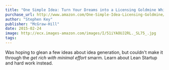 ```yaml
---
title: "One Simple Idea: Turn Your Dreams into a Licensing Goldmine While Letting Others Do the Work"
purchase_url: http://www.amazon.com/One-Simple-Idea-Licensing-Goldmine/dp/0071756159%3FSubscriptionId%3DAKIAIVZLK2PABGQI2KAQ%26tag%3Deverrail-20%26linkCode%3Dxm2%26camp%3D2025%26creative%3D165953%26creativeASIN%3D0071756159
author: "Stephen Key"
publisher: "McGraw-Hill"
date: 2015-02-24
image: http://ecx.images-amazon.com/images/I/51iYAOUJ2RL._SL75_.jpg
tags:
---
```


Was hoping to glean a few ideas about idea generation, but couldn't make it
through the *get rich with minimal effort* smarm. Learn about Lean Startup and
hard work instead.
